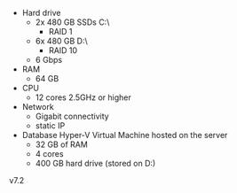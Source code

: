 * Hard drive
  * 2x 480 GB SSDs C:\
    * RAID 1
  * 6x 480 GB D:\
    * RAID 10
  * 6 Gbps
* RAM
  * 64 GB
* CPU
  * 12 cores 2.5GHz or higher
* Network
  * Gigabit connectivity
  * static IP
* Database Hyper-V Virtual Machine hosted on the server
  * 32 GB of RAM
  * 4 cores
  * 400 GB hard drive (stored on D:\)

v7.2
